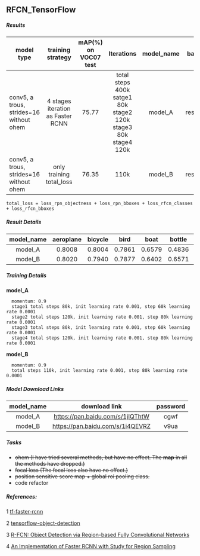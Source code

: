 ## RFCN_TensorFlow

##### Results
| model type | training strategy | mAP(%) on VOC07 test | Iterations | model_name|backbone|
|------------|:-----------------:|:--------------------:|:----------:|:---------:|:-------:|
| conv5, a trous, strides=16 without ohem| 4 stages iteration as Faster RCNN|75.77|total steps 400k satge1 80k stage2 120k stage3 80k stage4 120k|model_A|resnet_101|
| conv5, a trous, strides=16 without ohem| only training total_loss |76.35| 110k | model_B|resnet_101|

`total_loss = loss_rpn_objectness + loss_rpn_bboxes + loss_rfcn_classes + loss_rfcn_bboxes`

##### Result Details
|model_name|aeroplane|bicycle|bird|boat|bottle|bus|car|cat|chair|cow|diningtable|dog|horse|motorbike|person|pottedplant|sheep|sofa|train|tvmonitor|
|:-----:|:-----:|:-----:|:-----:|:-----:|:-----:|:-----:|:-----:|:-----:|:-----:|:-----:|:-----:|:-----:|:-----:|:-----:|:-----:|:-----:|:-----:|:-----:|:-----:|:-----:|
|model_A|0.8008|0.8004|0.7861|0.6579|0.4836|0.8646|0.8531|0.8774|0.6081|0.8517|0.6935|0.8884|0.8616|0.7821|0.7805|0.4693|0.7814|0.7742|0.7845|0.7516|
|model_B|0.8020|0.7940|0.7877|0.6402|0.6571|0.8599|0.8578|0.8736|0.6183|0.8223|0.6492|0.8728|0.8447|0.8201|0.7888|0.4607|0.7703|0.7558|0.8354|0.7596|

##### Training Details
**model_A**
```
  momentum: 0.9
  stage1 total steps 80k, init learning rate 0.001, step 60k learning rate 0.0001
  stage2 total steps 120k, init learning rate 0.001, step 80k learning rate 0.0001
  stage3 total steps 80k, init learning rate 0.001, step 60k learning rate 0.0001
  stage4 total steps 120k, init learning rate 0.001, step 80k learning rate 0.0001
```

**model_B**
```
  momentum: 0.9
  total steps 110k, init learning rate 0.001, step 80k learning rate 0.0001
```

##### Model Download Links
|model_name|download link|password|
|:--------:|:-----------:|:------:|
|model_A|https://pan.baidu.com/s/1jIQThtW|cgwf|
|model_B|https://pan.baidu.com/s/1i4QEVRZ|v9ua|

##### Tasks
* ~~ohem (I have tried several methods, but have no effect. The **map** in all the methods have dropped.)~~
* ~~focal loss (The focal loss also have no effect.)~~
* ~~position sensitive score map + global roi pooling class.~~
* code refactor

##### References:
1 [tf-faster-rcnn](https://github.com/endernewton/tf-faster-rcnn)

2 [tensorflow-object-detection](https://github.com/tensorflow/models/tree/master/research/object_detection)

3 [R-FCN: Object Detection via
Region-based Fully Convolutional Networks](https://arxiv.org/pdf/1605.06409.pdf)

4 [An Implementation of Faster RCNN with Study for Region Sampling](https://arxiv.org/pdf/1702.02138.pdf)
